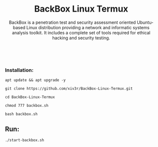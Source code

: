 # <h1 align="center"> BackBox Linux Termux</h1>
<p align="center"> BackBox is a penetration test and security assessment oriented Ubuntu-based Linux distribution providing a network and informatic systems analysis toolkit. It includes a complete set of tools required for ethical hacking and security testing.</p>

<br>
<br></br>


### Installation:

    apt update && apt upgrade -y

    git clone https://github.com/xiv3r/BackBox-Linux-Termux.git

    cd BackBox-Linux-Termux

    chmod 777 backbox.sh

    bash backbox.sh



## Run:

    ./start-backbox.sh
